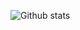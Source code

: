 ![Github stats](https://github-readme-stats.vercel.app/api?username=dhalverson&theme=highcontrast&show_icons=true&count_private=true)
